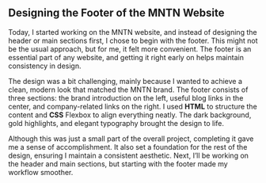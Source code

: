 ## **Designing the Footer of the MNTN Website**

Today, I started working on the MNTN website, and instead of designing the header or main sections first, I chose to begin with the footer. This might not be the usual approach, but for me, it felt more convenient. The footer is an essential part of any website, and getting it right early on helps maintain consistency in design.

The design was a bit challenging, mainly because I wanted to achieve a clean, modern look that matched the MNTN brand. The footer consists of three sections: the brand introduction on the left, useful blog links in the center, and company-related links on the right. I used **HTML** to structure the content and **CSS** Flexbox to align everything neatly. The dark background, gold highlights, and elegant typography brought the design to life.

Although this was just a small part of the overall project, completing it gave me a sense of accomplishment. It also set a foundation for the rest of the design, ensuring I maintain a consistent aesthetic. Next, I’ll be working on the header and main sections, but starting with the footer made my workflow smoother.
